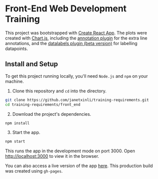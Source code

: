 # Front-End Web Development Training

This project was bootstrapped with [Create React App](https://github.com/facebook/create-react-app). The plots were created with [Chart.js](https://www.chartjs.org/), including the [annotation plugin](https://www.chartjs.org/chartjs-plugin-annotation/) for the extra line annotations, and the [datalabels plugin (beta version)](https://www.chartjs.org/chartjs-plugin-annotation/) for labelling datapoints.

## Install and Setup

To get this project running locally, you'll need `Node.js` and `npm` on your machine.

1. Clone this repository and `cd` into the directory.

```bash
git clone https://github.com/janetxinli/training-requirements.git
cd training-requirements/front_end
```

2. Download the project's dependencies.

```bash
npm install
```

3. Start the app.

```bash
npm start
```

This runs the app in the development mode on port 3000. Open [http://localhost:3000](http://localhost:3000/training-requirements/front_end/) to view it in the browser.

You can also access a live version of the app [here](https://janetxinli.github.io/training-requirements/front_end/). This production build was created using `gh-pages`.

